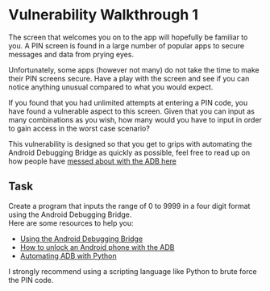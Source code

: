 # Vulnerability Walkthrough 1
The screen that welcomes you on to the app will hopefully be familiar to you. A PIN screen is found in a large number of popular apps to secure messages and data from prying eyes.  

Unfortunately, some apps (however not many) do not take the time to make their PIN screens secure. Have a play with the screen and see if you can notice anything unusual compared to what you would expect.  

If you found that you had unlimited attempts at entering a PIN code, you have found a vulnerable aspect to this screen. Given that you can input as many combinations as you wish, how many would you have to input in order to gain access in the worst case scenario?  

This vulnerability is designed so that you get to grips with automating the Android Debugging Bridge as quickly as possible, feel free to read up on how people have [messed about with the ADB here]

## Task
Create a program that inputs the range of 0 to 9999 in a four digit format using the Android Debugging Bridge.  
Here are some resources to help you:
* [Using the Android Debugging Bridge]
* [How to unlock an Android phone with the ADB]
* [Automating ADB with Python]

I strongly recommend using a scripting language like Python to brute force the PIN code.



[this]: https://twelvesec.com/2015/04/14/app-security-101-top-10-vulnerabilities/
[Using the Android Debugging Bridge]: https://www.developer.com/mobile/android/using-android-debug-bridge/
[How to unlock an Android phone with the ADB]: https://stackoverflow.com/questions/29072501/how-to-unlock-android-phone-through-adb
[Automating ADB with Python]: https://amrbook.com/coding/python/automate-adb-with-python/
[messed about with the ADB here]: https://medium.com/@drakkars/hacking-an-android-tv-in-2-minutes-7b6f29518ff3
